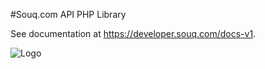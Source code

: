#Souq.com API PHP Library

See documentation at https://developer.souq.com/docs-v1.

<img src="http://cf1.souqcdn.com/public/style/img/en/souq-logo.png" class="logo" alt="Logo">